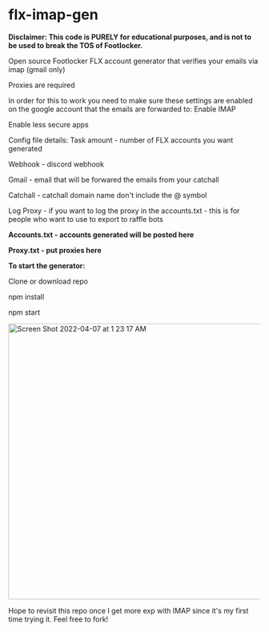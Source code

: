 # flx-imap-gen

**Disclaimer: This code is PURELY for educational purposes, and is not to be used to break the TOS of Footlocker.**

Open source Footlocker FLX account generator that verifies your emails via imap (gmail only)

Proxies are required

In order for this to work you need to make sure these settings are enabled on the google account that the emails are forwarded to:
Enable IMAP

Enable less secure apps

Config file details: 
Task amount - number of FLX accounts you want generated

Webhook - discord webhook

Gmail - email that will be forwared the emails from your catchall

Catchall - catchall domain name don't include the @ symbol

Log Proxy - if you want to log the proxy in the accounts.txt - this is for people who want to use to export to raffle bots

**Accounts.txt - accounts generated will be posted here**

**Proxy.txt - put proxies here**

**To start the generator:**

Clone or download repo

npm install

npm start

<img width="551" alt="Screen Shot 2022-04-07 at 1 23 17 AM" src="https://user-images.githubusercontent.com/80978958/162126146-d52d0b80-6852-4e7f-9831-11fcf6e8637f.png">

Hope to revisit this repo once I get more exp with IMAP since it's my first time trying it. Feel free to fork!
